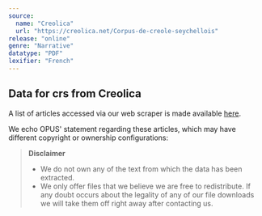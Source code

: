 ```yaml
---
source:
  name: "Creolica"
  url: "https://creolica.net/Corpus-de-creole-seychellois"
release: "online"
genre: "Narrative"
datatype: "PDF"
lexifier: "French"
---
```


## Data for crs from Creolica

A list of articles accessed via our web scraper is made available [here](./urls.txt).

We echo OPUS' statement regarding these articles, which may have different copyright or ownership configurations: 

> **Disclaimer**
> * We do not own any of the text from which the data has been extracted.
> * We only offer files that we believe we are free to redistribute. If any doubt occurs about the legality of any of our file downloads we will take them off right away after contacting us.

